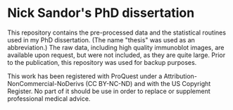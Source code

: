 # Nick Sandor's PhD dissertation
This repository contains the pre-processed data and the statistical routines used in my PhD dissertation. (The name "thesis" was used as an abbreviation.) The raw data, including high quality immunoblot images, are available upon request, but were not included, as they are quite large. Prior to the publication, this repository was used for backup purposes.

This work has been registered with ProQuest under a Attribution-NonCommercial-NoDerivs (CC BY-NC-ND) and with the US Copyright Register. No part of it should be use in order to replace or supplement professional medical advice.
